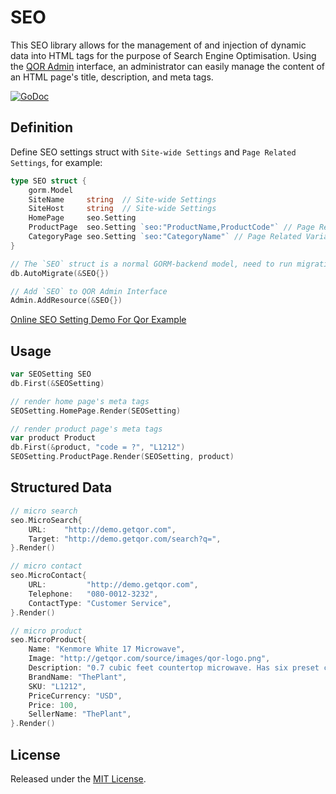 # SEO

This SEO library allows for the management of and injection of dynamic data into HTML tags for the purpose of Search Engine Optimisation. Using the [QOR Admin](https://github.com/qor/admin) interface, an administrator can easily manage the content of an HTML page's title, description, and meta tags.

[![GoDoc](https://godoc.org/github.com/qor/seo?status.svg)](https://godoc.org/github.com/qor/seo)

## Definition

Define SEO settings struct with `Site-wide Settings` and `Page Related Settings`, for example:

```go
type SEO struct {
	gorm.Model
	SiteName     string  // Site-wide Settings
	SiteHost     string  // Site-wide Settings
	HomePage     seo.Setting
	ProductPage  seo.Setting `seo:"ProductName,ProductCode"` // Page Related Variables [ProductName, ProductCode]
	CategoryPage seo.Setting `seo:"CategoryName"` // Page Related Variables [CategoryName]
}

// The `SEO` struct is a normal GORM-backend model, need to run migration before using it
db.AutoMigrate(&SEO{})

// Add `SEO` to QOR Admin Interface
Admin.AddResource(&SEO{})
```

[Online SEO Setting Demo For Qor Example](http://demo.getqor.com/admin/seo_setting)

## Usage

```go
var SEOSetting SEO
db.First(&SEOSetting)

// render home page's meta tags
SEOSetting.HomePage.Render(SEOSetting)

// render product page's meta tags
var product Product
db.First(&product, "code = ?", "L1212")
SEOSetting.ProductPage.Render(SEOSetting, product)
```

## Structured Data

```go
// micro search
seo.MicroSearch{
	URL:    "http://demo.getqor.com",
	Target: "http://demo.getqor.com/search?q=",
}.Render()

// micro contact
seo.MicroContact{
	URL:         "http://demo.getqor.com",
	Telephone:   "080-0012-3232",
	ContactType: "Customer Service",
}.Render()

// micro product
seo.MicroProduct{
	Name: "Kenmore White 17 Microwave",
	Image: "http://getqor.com/source/images/qor-logo.png",
	Description: "0.7 cubic feet countertop microwave. Has six preset cooking categories and convenience features like Add-A-Minute and Child Lock."
	BrandName: "ThePlant",
	SKU: "L1212",
	PriceCurrency: "USD",
	Price: 100,
	SellerName: "ThePlant",
}.Render()
```

## License

Released under the [MIT License](http://opensource.org/licenses/MIT).
